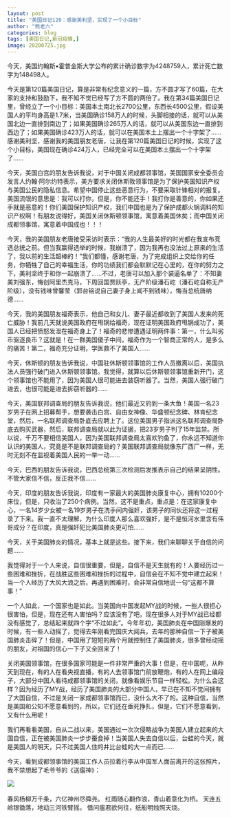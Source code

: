 ```yaml
---
layout: post
title: "美国日记120：感谢美利坚，实现了一个小目标"
author: "熊老六"
categories: blog
tags: [美国日记,新冠疫情,]
image: 20200725.jpg
---
```

​​​​​​​​​​​​​​​​​​​​​​​​​​​​​​​​​​今天，美国约翰斯•霍普金斯大学公布的累计确诊数字为4248759人，累计死亡数字为148498人。

今天是第120篇美国日记，算是非常有纪念意义的一篇，方不圆才写了60篇，在大家的支持和鼓励下，我不知不觉已经写了方不圆的两倍了。我在第34篇美国日记里，曾经立了一个小目标：美国本土南北长2700公里，东西长4500公里，假设美国人的平均身高是1.7米，当美国确诊158万人的时候，头脚相接的话，就可以从美国北边一直排到南边了；如果美国确诊265万人的话，就可以从美国东边一直排到西边了；如果美国确诊423万人的话，就可以在美国本土上摆出一个十字架了……感谢美利坚，感谢我的美国朋友老唐，让我在第120篇美国日记的时候，实现了这个小目标，美国现在确诊424万人，已经完全可以在美国本土摆出一个十字架了……

今天，美国白宫的朋友告诉我说，对于中国关闭成都领事馆，美国国家安全委员会发言人约翰·阿尔约特表示，美方要求关闭休斯敦领事馆是为了保护美国知识产权与美国公民的隐私信息。希望中国停止这些恶意行为，不要采取针锋相对的报复。美国流氓的意思是：我可以打你，但是，你不能还手！我打你是善意的，你如果还手就是恶意的！你们美国保护知识产权，我们中国也是为了保护成都火锅调料的知识产权啊！有朋友说得好，美国关闭休斯顿领事馆，寓意着美国休矣；而中国关闭成都领事馆，寓意着中国成也！！！

今天，我的美国朋友老唐接受采访时表示：“我的人生最美好的时光都在我宣布竞选总统之前。但当我赢得选举的时候，我崩溃了，因为我再也没法过上原来的生活了，我以前的生活超棒的！”我们都懂，感谢老唐，为了完成组织上交给你的任务，你牺牲了自己的幸福生活，你的功绩我们都会默默记在心里的，在你的努力之下，美利坚终于和你一起崩溃了……不过，老唐可以加入那个装逼名单了：不知妻美刘强东，悔创阿里杰克马，下周回国贾跃亭，无产阶级潘石屹（潘石屹自称无产阶级），没有钱味曾馨莹（郭台铭说自己妻子身上闻不到钱味），悔当总统唐纳德……

今天，我的美国朋友福奇表示，他自己和女儿、妻子最近都收到了美国人发来的死亡威胁！我前几天就说美国政府在甩锅给福奇，现在证明美国政府甩锅成功了，美国人已经把愤怒发泄在福奇身上了！福奇的悲惨遭遇证明两件事：第一，什么叫劣币驱逐良币？这就是！在一群美国傻子中间，福奇作为一个智商正常的人，是多么的痛苦！第二，福奇充分证明，学医救不了美国人……

今天，休斯顿的朋友告诉我说，中国驻休斯顿领事馆的工作人员撤离以后，美国执法人员强行破门进入休斯顿领事馆。我觉得，就算以后休斯顿领事馆重新开门，这个领事馆也不能用了，因为美国人很可能进去装窃听器了。当然，美国人强行破门进去，也很可能是进去拆窃听器的……

今天，美国联邦调查局的朋友告诉我说，他们最近又钓到一条大鱼！美国一名23岁男子在网上招募帮手，想要袭击白宫、自由女神像、华盛顿纪念碑、林肯纪念堂，然后，一名联邦调查局卧底去应聘上了。这位美国男子指派这名联邦调查局卧底去购买武器，然后，联邦调查局就以此为证据，把23岁男子判了15年监禁。所以说，千万不要相信美国人，因为美国联邦调查局太喜欢钓鱼了，你永远不知道你认识的美国人，究竟是不是联邦调查局的？美国联邦调查局就像东厂西厂一样，无时无刻不在监视着美国人民的一举一动……

今天，巴西的朋友告诉我说，巴西总统第三次检测后发推表示自己的结果呈阴性。不管大家信不信，反正我不信……

今天，印度的朋友告诉我说，印度有一家最大的美国肺炎康复中心，拥有10200个床位，但是，只收治了250个病例。当然，这不是重点，重点是：在这家康复中心，一名14岁少女被一名19岁男子在洗手间内强奸，该男子的同伙还将这一过程录了下来。我一直不太理解，为什么印度人那么喜欢强奸，是不是恒河水里含有伟哥成分？在印度，真是强奸犯比美国肺炎更可怕……

今天，关于美国肺炎的情况，基本上就是这些。接下来，我们来聊聊关于自信的问题……

我觉得对于一个人来说，自信很重要，但是，自信不是天生就有的！人要经历过一些困难和挫折，在战胜这些困难和挫折的过程中，自信会在不知不觉中建立起来！当一个人经历了大风大浪之后，再遇到困难时，会非常自信地说一句“这都不算事！”

一个人如此，一个国家也是如此。当美国向中国发起MY战的时候，一些人很担心很害怕，但是，现在还有人害怕吗？应该没有了吧，现在很多人对于MY战已经都没有感觉了，总结起来就四个字“不过如此”。今年年初，美国肺炎在中国刚爆发的时候，有一些人动摇了，觉得去年刚看完国庆大阅兵，去年的那种自信一下子被美国肺炎击碎了！但是，中国用了短短的两个月就控制住了美国肺炎，很多曾经动摇的朋友，对祖国的信心一下子又全回来了！

关闭美国领事馆，在很多国家可能是一件非常严重的大事！但是，在中国呢，从昨天到现在，有的人在看央视直播，有的人去领事馆门前放鞭炮，有的人在网上编段子，大部分中国人看待成都领事馆的关闭，就像看娱乐节目一样轻松。为什么会这样？因为经历了MY战，经历了美国肺炎的大部分中国人，早已在不知不觉间拥有了大国自信，不过是关闭一家成都领事馆而已，没什么大不了的。这种自信，当然是美国和公知不愿意看到的，所以，它们还在垂死挣扎，但是，它们不愿意看到，又有什么用呢！

我们再看看美国，自从二战以来，美国通过一次次侵略战争为美国人建立起来的大国自信，正在被美国肺炎一步步蚕食掉！当美国人失去自信以后，台蛙的今天，就是美国人的明天，只不过美国人住的井比台蛙的大一点而已……

今天，看到成都领事馆的美国工作人员拉着行李从中国军人面前离开的这张照片，我不禁想起了毛爷爷的《送瘟神》：

![]({{site.url}}/assets/img/eacedf04ly1gh3l8690urj20j60csnam.jpg)  

春风杨柳万千条，六亿神州尽舜尧。
红雨随心翻作浪，青山着意化为桥。
天连五岭银锄落，地动三河铁臂摇。
借问瘟君欲何往，纸船明烛照天烧。​​​​